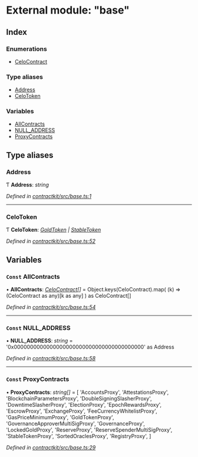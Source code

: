 # External module: "base"

## Index

### Enumerations

* [CeloContract](../enums/_base_.celocontract.md)

### Type aliases

* [Address](_base_.md#address)
* [CeloToken](_base_.md#celotoken)

### Variables

* [AllContracts](_base_.md#const-allcontracts)
* [NULL_ADDRESS](_base_.md#const-null_address)
* [ProxyContracts](_base_.md#const-proxycontracts)

## Type aliases

###  Address

Ƭ **Address**: *string*

*Defined in [contractkit/src/base.ts:1](https://github.com/celo-org/celo-monorepo/blob/master/packages/contractkit/src/base.ts#L1)*

___

###  CeloToken

Ƭ **CeloToken**: *[GoldToken](../enums/_base_.celocontract.md#goldtoken) | [StableToken](../enums/_base_.celocontract.md#stabletoken)*

*Defined in [contractkit/src/base.ts:52](https://github.com/celo-org/celo-monorepo/blob/master/packages/contractkit/src/base.ts#L52)*

## Variables

### `Const` AllContracts

• **AllContracts**: *[CeloContract](../enums/_base_.celocontract.md)[]* = Object.keys(CeloContract).map(
  (k) => (CeloContract as any)[k as any]
) as CeloContract[]

*Defined in [contractkit/src/base.ts:54](https://github.com/celo-org/celo-monorepo/blob/master/packages/contractkit/src/base.ts#L54)*

___

### `Const` NULL_ADDRESS

• **NULL_ADDRESS**: *string* = '0x0000000000000000000000000000000000000000' as Address

*Defined in [contractkit/src/base.ts:58](https://github.com/celo-org/celo-monorepo/blob/master/packages/contractkit/src/base.ts#L58)*

___

### `Const` ProxyContracts

• **ProxyContracts**: *string[]* = [
  'AccountsProxy',
  'AttestationsProxy',
  'BlockchainParametersProxy',
  'DoubleSigningSlasherProxy',
  'DowntimeSlasherProxy',
  'ElectionProxy',
  'EpochRewardsProxy',
  'EscrowProxy',
  'ExchangeProxy',
  'FeeCurrencyWhitelistProxy',
  'GasPriceMinimumProxy',
  'GoldTokenProxy',
  'GovernanceApproverMultiSigProxy',
  'GovernanceProxy',
  'LockedGoldProxy',
  'ReserveProxy',
  'ReserveSpenderMultiSigProxy',
  'StableTokenProxy',
  'SortedOraclesProxy',
  'RegistryProxy',
]

*Defined in [contractkit/src/base.ts:29](https://github.com/celo-org/celo-monorepo/blob/master/packages/contractkit/src/base.ts#L29)*
